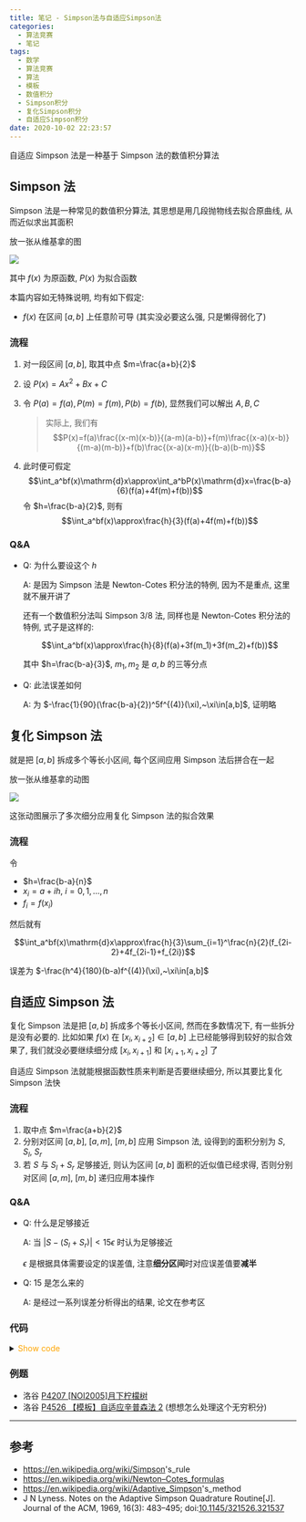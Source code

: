 ```yaml
---
title: 笔记 - Simpson法与自适应Simpson法
categories:
  - 算法竞赛
  - 笔记
tags:
  - 数学
  - 算法竞赛
  - 算法
  - 模板
  - 数值积分
  - Simpson积分
  - 复化Simpson积分
  - 自适应Simpson积分
date: 2020-10-02 22:23:57
---
```


自适应 Simpson 法是一种基于 Simpson 法的数值积分算法

<!-- more -->

## Simpson 法

Simpson 法是一种常见的数值积分算法, 其思想是用几段抛物线去拟合原曲线, 从而近似求出其面积

放一张从维基拿的图

![](1.png)

其中 $f(x)$ 为原函数, $P(x)$ 为拟合函数

本篇内容如无特殊说明, 均有如下假定:

- $f(x)$ 在区间 $[a,b]$ 上任意阶可导 (其实没必要这么强, 只是懒得弱化了)

### 流程

1. 对一段区间 $[a,b]$, 取其中点 $m=\frac{a+b}{2}$
1. 设 $P(x)=Ax^2+Bx+C$
1. 令 $P(a)=f(a), P(m)=f(m), P(b)=f(b)$, 显然我们可以解出 $A,B,C$

   > 实际上, 我们有
   > $$P(x)=f(a)\frac{(x-m)(x-b)}{(a-m)(a-b)}+f(m)\frac{(x-a)(x-b)}{(m-a)(m-b)}+f(b)\frac{(x-a)(x-m)}{(b-a)(b-m)}$$

1. 此时便可假定
   $$\int_a^bf(x)\mathrm{d}x\approx\int_a^bP(x)\mathrm{d}x=\frac{b-a}{6}(f(a)+4f(m)+f(b))$$
   令 $h=\frac{b-a}{2}$, 则有
   $$\int_a^bf(x)\approx\frac{h}{3}(f(a)+4f(m)+f(b))$$

### Q&A

- Q: 为什么要设这个 $h$

  A: 是因为 Simpson 法是 Newton-Cotes 积分法的特例, 因为不是重点, 这里就不展开讲了

  还有一个数值积分法叫 Simpson 3/8 法, 同样也是 Newton-Cotes 积分法的特例, 式子是这样的:

  $$\int_a^bf(x)\approx\frac{h}{8}(f(a)+3f(m_1)+3f(m_2)+f(b))$$

  其中 $h=\frac{b-a}{3}$, $m_1,m_2$ 是 $a,b$ 的三等分点

- Q: 此法误差如何

  A: 为 $-\frac{1}{90}(\frac{b-a}{2})^5f^{(4)}(\xi),~\xi\in[a,b]$, 证明略

## 复化 Simpson 法

就是把 $[a,b]$ 拆成多个等长小区间, 每个区间应用 Simpson 法后拼合在一起

放一张从维基拿的动图

![](2.gif)

这张动图展示了多次细分应用复化 Simpson 法的拟合效果

### 流程

令

- $h=\frac{b-a}{n}$
- $x_i=a+ih,~i=0,1,...,n$
- $f_i=f(x_i)$

然后就有

$$\int_a^bf(x)\mathrm{d}x\approx\frac{h}{3}\sum_{i=1}^\frac{n}{2}(f_{2i-2}+4f_{2i-1}+f_{2i})$$

误差为 $-\frac{h^4}{180}(b-a)f^{(4)}(\xi),~\xi\in[a,b]$

## 自适应 Simpson 法

复化 Simpson 法是把 $[a,b]$ 拆成多个等长小区间, 然而在多数情况下, 有一些拆分是没有必要的. 比如如果 $f(x)$ 在 $[x_i,x_{i+2}]\in[a,b]$ 上已经能够得到较好的拟合效果了, 我们就没必要继续细分成 $[x_i,x_{i+1}]$ 和 $[x_{i+1},x_{i+2}]$ 了

自适应 Simpson 法就能根据函数性质来判断是否要继续细分, 所以其要比复化 Simpson 法快

### 流程

1. 取中点 $m=\frac{a+b}{2}$
1. 分别对区间 $[a,b]$, $[a,m]$, $[m,b]$ 应用 Simpson 法, 设得到的面积分别为 $S$, $S_l$, $S_r$
1. 若 $S$ 与 $S_l+S_r$ 足够接近, 则认为区间 $[a,b]$ 面积的近似值已经求得, 否则分别对区间 $[a,m]$, $[m,b]$ 递归应用本操作

### Q&A

- Q: 什么是足够接近

  A: 当 $|S-(S_l+S_r)|<15\epsilon$ 时认为足够接近

  $\epsilon$ 是根据具体需要设定的误差值, 注意**细分区间**时对应误差值要**减半**

- Q: $15$ 是怎么来的

  A: 是经过一系列误差分析得出的结果, 论文在参考区

### 代码

<details>
<summary><font color='orange'>Show code</font></summary>

{% include_code lang:cpp asr/asr.cpp %}

</details>

### 例题

- 洛谷 [P4207 [NOI2005]月下柠檬树](https://www.luogu.com.cn/problem/P4207)
- 洛谷 [P4526 【模板】自适应辛普森法 2](https://www.luogu.com.cn/problem/P4526) (想想怎么处理这个无穷积分)

---

## 参考

- <https://en.wikipedia.org/wiki/Simpson>'s_rule
- <https://en.wikipedia.org/wiki/Newton–Cotes_formulas>
- <https://en.wikipedia.org/wiki/Adaptive_Simpson>'s_method
- J N Lyness. Notes on the Adaptive Simpson Quadrature Routine[J]. Journal of the ACM, 1969, 16(3): 483–495; doi:[10.1145/321526.321537](https://doi.org/10.1145%2F321526.321537)
